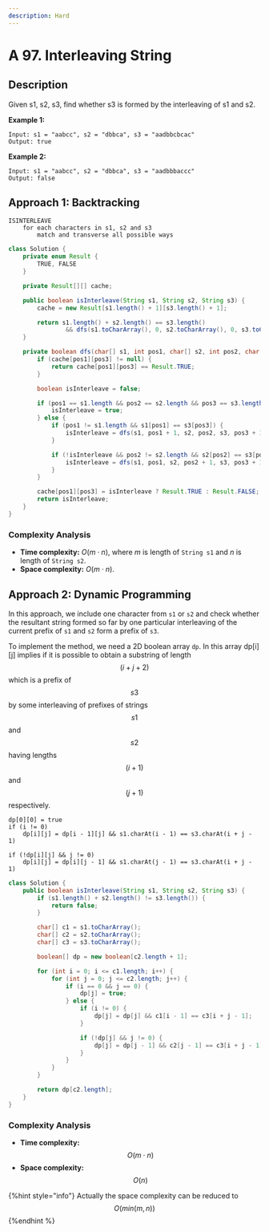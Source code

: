```yaml
---
description: Hard
---
```


# A 97. Interleaving String

## Description

Given s1, s2, s3, find whether s3 is formed by the interleaving of s1 and s2.

**Example 1:**

```text
Input: s1 = "aabcc", s2 = "dbbca", s3 = "aadbbcbcac"
Output: true

```

**Example 2:**

```text
Input: s1 = "aabcc", s2 = "dbbca", s3 = "aadbbbaccc"
Output: false
```

## Approach 1: Backtracking

```text
ISINTERLEAVE
    for each characters in s1, s2 and s3
        match and transverse all possible ways
```

```java
class Solution {
    private enum Result {
        TRUE, FALSE
    }

    private Result[][] cache;

    public boolean isInterleave(String s1, String s2, String s3) {
        cache = new Result[s1.length() + 1][s3.length() + 1];

        return s1.length() + s2.length() == s3.length()
                && dfs(s1.toCharArray(), 0, s2.toCharArray(), 0, s3.toCharArray(), 0);
    }

    private boolean dfs(char[] s1, int pos1, char[] s2, int pos2, char[] s3, int pos3) {
        if (cache[pos1][pos3] != null) {
            return cache[pos1][pos3] == Result.TRUE;
        }

        boolean isInterleave = false;

        if (pos1 == s1.length && pos2 == s2.length && pos3 == s3.length) {
            isInterleave = true;
        } else {
            if (pos1 != s1.length && s1[pos1] == s3[pos3]) {
                isInterleave = dfs(s1, pos1 + 1, s2, pos2, s3, pos3 + 1);
            }

            if (!isInterleave && pos2 != s2.length && s2[pos2] == s3[pos3]) {
                isInterleave = dfs(s1, pos1, s2, pos2 + 1, s3, pos3 + 1);
            }
        }

        cache[pos1][pos3] = isInterleave ? Result.TRUE : Result.FALSE;
        return isInterleave;
    }
}
```

### Complexity Analysis

* **Time complexity:** $O(m \cdot n)$, where $m$ is length of `String s1` and $n$ is length of `String s2`.
* **Space complexity:** $O(m \cdot n)$.

## Approach 2: Dynamic Programming

In this approach, we include one character from `s1` or `s2` and check whether the resultant string
formed so far by one particular interleaving of the current prefix of `s1` and `s2` form a
prefix of `s3`.

To implement the method, we need a 2D boolean array `dp`. In this array dp[i][j] implies if it is
possible to obtain a substring of length $$(i+j+2)$$ which is a prefix of $$s3$$ by some interleaving of prefixes of strings $$s1$$ and $$s2$$ having lengths $$(i+1)$$ and $$(j+1)$$ respectively.

```text
dp[0][0] = true
if (i != 0)
    dp[i][j] = dp[i - 1][j] && s1.charAt(i - 1) == s3.charAt(i + j - 1)

if (!dp[i][j] && j != 0)
    dp[i][j] = dp[i][j - 1] && s1.charAt(j - 1) == s3.charAt(i + j - 1)
```

```java
class Solution {
    public boolean isInterleave(String s1, String s2, String s3) {
        if (s1.length() + s2.length() != s3.length()) {
            return false;
        }

        char[] c1 = s1.toCharArray();
        char[] c2 = s2.toCharArray();
        char[] c3 = s3.toCharArray();

        boolean[] dp = new boolean[c2.length + 1];

        for (int i = 0; i <= c1.length; i++) {
            for (int j = 0; j <= c2.length; j++) {
                if (i == 0 && j == 0) {
                    dp[j] = true;
                } else {
                    if (i != 0) {
                        dp[j] = dp[j] && c1[i - 1] == c3[i + j - 1];
                    }

                    if (!dp[j] && j != 0) {
                        dp[j] = dp[j - 1] && c2[j - 1] == c3[i + j - 1];
                    }
                }
            }
        }

        return dp[c2.length];
    }
}
```

### Complexity Analysis

* **Time complexity:** $$O(m\cdot n)$$
* **Space complexity:** $$O(n)$$

{%hint style="info"}
Actually the space complexity can be reduced to $$O(min(m, n))$$
{%endhint %}
